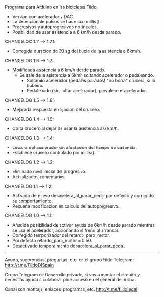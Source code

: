 Programa para Arduino en las bicicletas Fiido.

- Version con acelerador y DAC.
- La deteccion de pulsos se hace con millis().
- Progresivos y autoprogresivos no lineales.
- Posibilidad de usar asistencia a 6 km/h desde parado.

CHANGELOG 1.7 --> 1.7.1:
- Corregida duracion de 30 sg del bucle de la asistencia a 6km/h.

CHANGELOG 1.6 --> 1.7:
- Modificada asistencia a 6 km/h desde parado.
  - Se sale de la asistencia a 6kmh soltando acelerador o pedaleando.
    - Soltando acelerador (pedales parados) "no borra" crucero, si lo hubiera.
    - Pedalenado (sin soltar acelerador), prevalece el acelerador. 

CHANGELOG 1.5 --> 1.6:
- Mejorada respuesta en fijacion del crucero.

CHANGELOG 1.4 --> 1.5:
- Corta crucero al dejar de usar la asistencia a 6 km/h.

CHANGELOG 1.3 --> 1.4:
- Lectura del acelerador sin afectacion del tiempo de cadencia.
- Establece crucero controlado por millis().

CHANGELOG 1.2 --> 1.3:
- Eliminado nivel inicial del progresivo.
- Actualizados comentarios.

CHANGELOG 1.1 --> 1.2:
-  Activado de nuevo desacelera_al_parar_pedal por defecto y corregido su comportamiento.
- Pequeña modificacion en calculo del autoprogresivo.

CHANGELOG 1.0 --> 1.1:
- Añadida posibilidad de activar ayuda de 6km/h desde parado mientras se usa el acelerador, accionando el freno al arrancar.
- Corregido temporizador del retardo_paro_motor.
- Por defecto retardo_paro_motor = 0.50.
- Desactivado temporalmente desacelera_al_parar_pedal.

------------------------------------------------------------------------------------------------------------------------------------------

Ayuda, sugerencias, preguntas, etc. en el grupo Fiido Telegram: http://t.me/FiidoD1Spain

Grupo Telegram de Desarrollo privado, si vas a montar el circuito y necesitas ayuda o colaborar pide acceso en el general de arriba.

Canal con montaje, enlaces, programas, etc. http://t.me/fiidolegal
